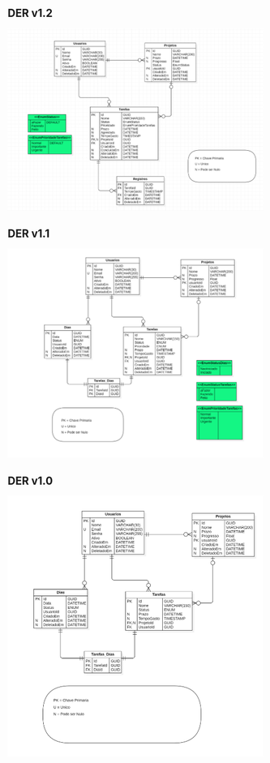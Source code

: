 

## DER v1.2
![Diagrama de Entidade e Relacionamento versão 1.2](/Assets/Pasted%20image%2020230510182048.png)

## DER v1.1
![Diagrama de Entidade e Relacionamento versão 1.1](/Assets/Pasted%20image%2020230509160459.png)

## DER v1.0


![Diagrama de Entidade e Relacionamento v1](/Assets/Pasted%20image%2020230329155340.png)